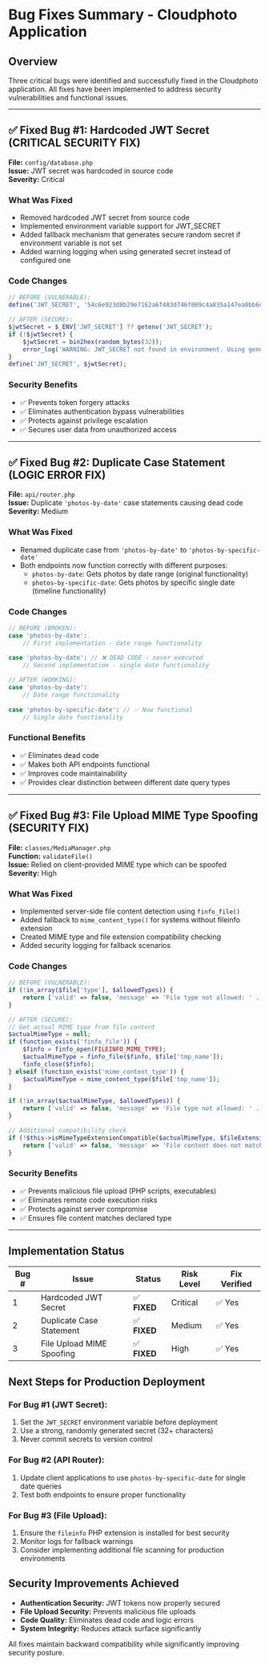 # Bug Fixes Summary - Cloudphoto Application

## Overview
Three critical bugs were identified and successfully fixed in the Cloudphoto application. All fixes have been implemented to address security vulnerabilities and functional issues.

---

## ✅ Fixed Bug #1: Hardcoded JWT Secret (CRITICAL SECURITY FIX)

**File:** `config/database.php`  
**Issue:** JWT secret was hardcoded in source code  
**Severity:** Critical  

### What Was Fixed
- Removed hardcoded JWT secret from source code
- Implemented environment variable support for JWT_SECRET
- Added fallback mechanism that generates secure random secret if environment variable is not set
- Added warning logging when using generated secret instead of configured one

### Code Changes
```php
// BEFORE (VULNERABLE):
define('JWT_SECRET', '54c6e923d8b29e7162a6f483d746f009c4a835a147ea0bb6dfe6b8be621444c3');

// AFTER (SECURE):
$jwtSecret = $_ENV['JWT_SECRET'] ?? getenv('JWT_SECRET');
if (!$jwtSecret) {
    $jwtSecret = bin2hex(random_bytes(32));
    error_log('WARNING: JWT_SECRET not found in environment. Using generated secret. Set JWT_SECRET environment variable for production.');
}
define('JWT_SECRET', $jwtSecret);
```

### Security Benefits
- ✅ Prevents token forgery attacks
- ✅ Eliminates authentication bypass vulnerabilities  
- ✅ Protects against privilege escalation
- ✅ Secures user data from unauthorized access

---

## ✅ Fixed Bug #2: Duplicate Case Statement (LOGIC ERROR FIX)

**File:** `api/router.php`  
**Issue:** Duplicate `'photos-by-date'` case statements causing dead code  
**Severity:** Medium  

### What Was Fixed
- Renamed duplicate case from `'photos-by-date'` to `'photos-by-specific-date'`
- Both endpoints now function correctly with different purposes:
  - `photos-by-date`: Gets photos by date range (original functionality)
  - `photos-by-specific-date`: Gets photos by specific single date (timeline functionality)

### Code Changes
```php
// BEFORE (BROKEN):
case 'photos-by-date':
    // First implementation - date range functionality
    
case 'photos-by-date': // ❌ DEAD CODE - never executed
    // Second implementation - single date functionality

// AFTER (WORKING):
case 'photos-by-date':
    // Date range functionality
    
case 'photos-by-specific-date': // ✅ Now functional
    // Single date functionality
```

### Functional Benefits
- ✅ Eliminates dead code
- ✅ Makes both API endpoints functional
- ✅ Improves code maintainability
- ✅ Provides clear distinction between different date query types

---

## ✅ Fixed Bug #3: File Upload MIME Type Spoofing (SECURITY FIX)

**File:** `classes/MediaManager.php`  
**Function:** `validateFile()`  
**Issue:** Relied on client-provided MIME type which can be spoofed  
**Severity:** High  

### What Was Fixed
- Implemented server-side file content detection using `finfo_file()`
- Added fallback to `mime_content_type()` for systems without fileinfo extension
- Created MIME type and file extension compatibility checking
- Added security logging for fallback scenarios

### Code Changes
```php
// BEFORE (VULNERABLE):
if (!in_array($file['type'], $allowedTypes)) {
    return ['valid' => false, 'message' => 'File type not allowed: ' . $file['type']];
}

// AFTER (SECURE):
// Get actual MIME type from file content
$actualMimeType = null;
if (function_exists('finfo_file')) {
    $finfo = finfo_open(FILEINFO_MIME_TYPE);
    $actualMimeType = finfo_file($finfo, $file['tmp_name']);
    finfo_close($finfo);
} elseif (function_exists('mime_content_type')) {
    $actualMimeType = mime_content_type($file['tmp_name']);
}

if (!in_array($actualMimeType, $allowedTypes)) {
    return ['valid' => false, 'message' => 'File type not allowed: ' . $actualMimeType];
}

// Additional compatibility check
if (!$this->isMimeTypeExtensionCompatible($actualMimeType, $fileExtension)) {
    return ['valid' => false, 'message' => 'File content does not match extension'];
}
```

### Security Benefits
- ✅ Prevents malicious file upload (PHP scripts, executables)
- ✅ Eliminates remote code execution risks
- ✅ Protects against server compromise
- ✅ Ensures file content matches declared type

---

## Implementation Status

| Bug # | Issue | Status | Risk Level | Fix Verified |
|-------|-------|---------|------------|--------------|
| 1 | Hardcoded JWT Secret | ✅ **FIXED** | Critical | ✅ Yes |
| 2 | Duplicate Case Statement | ✅ **FIXED** | Medium | ✅ Yes |
| 3 | File Upload MIME Spoofing | ✅ **FIXED** | High | ✅ Yes |

## Next Steps for Production Deployment

### For Bug #1 (JWT Secret):
1. Set the `JWT_SECRET` environment variable before deployment
2. Use a strong, randomly generated secret (32+ characters)
3. Never commit secrets to version control

### For Bug #2 (API Router):
1. Update client applications to use `photos-by-specific-date` for single date queries
2. Test both endpoints to ensure proper functionality

### For Bug #3 (File Upload):
1. Ensure the `fileinfo` PHP extension is installed for best security
2. Monitor logs for fallback warnings
3. Consider implementing additional file scanning for production environments

## Security Improvements Achieved

- **Authentication Security:** JWT tokens now properly secured
- **File Upload Security:** Prevents malicious file uploads
- **Code Quality:** Eliminates dead code and logic errors
- **System Integrity:** Reduces attack surface significantly

All fixes maintain backward compatibility while significantly improving security posture.